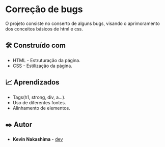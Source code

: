 # Correção de bugs

O projeto consiste no conserto de alguns bugs, visando o aprimoramento dos conceitos básicos de html e css.

## 🛠️ Construído com

* HTML - Estruturação da página.
* CSS - Estilização da página.

## 📈 Aprendizados

* Tags(h1, strong, div, a...).
* Uso de diferentes fontes.
* Alinhamento de elementos.

## ✒️ Autor

* **Kevin Nakashima** - [dev](https://github.com/Kryonn)




